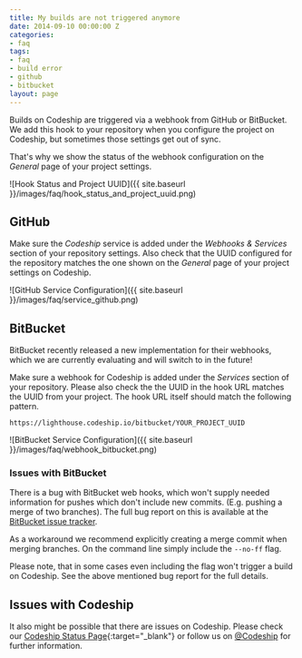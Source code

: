 ```yaml
---
title: My builds are not triggered anymore
date: 2014-09-10 00:00:00 Z
categories:
- faq
tags:
- faq
- build error
- github
- bitbucket
layout: page
---
```


Builds on Codeship are triggered via a webhook from GitHub or BitBucket. We add this hook to your repository when you configure the project on Codeship, but sometimes those settings get out of sync.

That's why we show the status of the webhook configuration on the _General_ page of your project settings.

![Hook Status and Project UUID]({{ site.baseurl }}/images/faq/hook_status_and_project_uuid.png)

## GitHub

Make sure the _Codeship_ service is added under the _Webhooks & Services_ section of your repository settings. Also check that the UUID configured for the repository matches the one shown on the _General_ page of your project settings on Codeship.

![GitHub Service Configuration]({{ site.baseurl }}/images/faq/service_github.png)

## BitBucket

<div class="info-block" style="margin-top: 1em;">
BitBucket recently released a new implementation for their webhooks, which we are currently evaluating and will switch to in the future!
</div>

Make sure a webhook for Codeship is added under the _Services_ section of your repository. Please also check the the UUID in the hook URL matches the UUID from your project. The hook URL itself should match the following pattern.

```
https://lighthouse.codeship.io/bitbucket/YOUR_PROJECT_UUID
```

![BitBucket Service Configuration]({{ site.baseurl }}/images/faq/webhook_bitbucket.png)

### Issues with BitBucket

There is a bug with BitBucket web hooks, which won't supply needed information for pushes which don't include new commits. (E.g. pushing a merge of two branches). The full bug report on this is available at the [BitBucket issue tracker](https://bitbucket.org/site/master/issue/7775/post-service-does-not-provide-useful).

As a workaround we recommend explicitly creating a merge commit when merging branches. On the command line simply include the `--no-ff` flag.

Please note, that in some cases even including the flag won't trigger a build on Codeship. See the above mentioned bug report for the full details.

## Issues with Codeship

It also might be possible that there are issues on Codeship. Please check our [Codeship Status Page](http://codeshipstatus.com){:target="_blank"} or follow us on [@Codeship](https://twitter.com/codeship) for further information.
